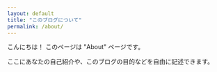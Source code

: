 ```yaml
---
layout: default
title: "このブログについて"
permalink: /about/
---
```


こんにちは！ このページは "About" ページです。

ここにあなたの自己紹介や、このブログの目的などを自由に記述できます。
